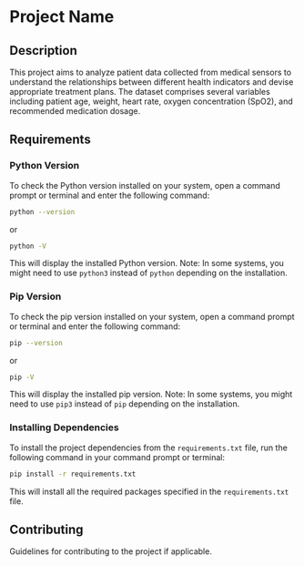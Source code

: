 
# Project Name

## Description

This project aims to analyze patient data collected from medical sensors to understand the relationships between different health indicators and devise appropriate treatment plans. The dataset comprises several variables including patient age, weight, heart rate, oxygen concentration (SpO2), and recommended medication dosage.

## Requirements

### Python Version

To check the Python version installed on your system, open a command prompt or terminal and enter the following command:

```bash
python --version
```

or

```bash
python -V
```

This will display the installed Python version. Note: In some systems, you might need to use `python3` instead of `python` depending on the installation.

### Pip Version

To check the pip version installed on your system, open a command prompt or terminal and enter the following command:

```bash
pip --version
```

or

```bash
pip -V
```

This will display the installed pip version. Note: In some systems, you might need to use `pip3` instead of `pip` depending on the installation.

### Installing Dependencies

To install the project dependencies from the `requirements.txt` file, run the following command in your command prompt or terminal:

```bash
pip install -r requirements.txt
```

This will install all the required packages specified in the `requirements.txt` file.

## Contributing

Guidelines for contributing to the project if applicable.

